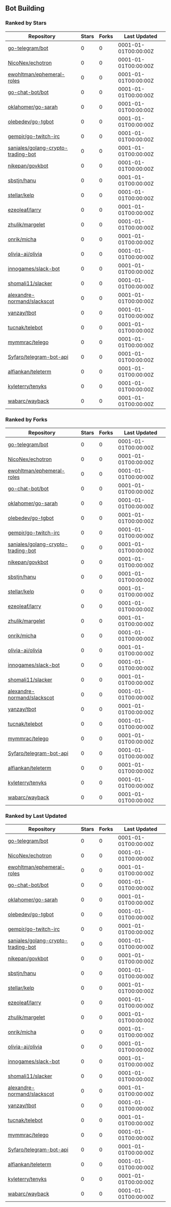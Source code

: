 ## Bot Building

### Ranked by Stars

| Repository | Stars | Forks | Last Updated |
|------------|-------|-------|--------------|
| [go-telegram/bot](https://github.com/go-telegram/bot) | 0 | 0 | 0001-01-01T00:00:00Z |
| [NicoNex/echotron](https://github.com/NicoNex/echotron) | 0 | 0 | 0001-01-01T00:00:00Z |
| [ewohltman/ephemeral-roles](https://github.com/ewohltman/ephemeral-roles) | 0 | 0 | 0001-01-01T00:00:00Z |
| [go-chat-bot/bot](https://github.com/go-chat-bot/bot) | 0 | 0 | 0001-01-01T00:00:00Z |
| [oklahomer/go-sarah](https://github.com/oklahomer/go-sarah) | 0 | 0 | 0001-01-01T00:00:00Z |
| [olebedev/go-tgbot](https://github.com/olebedev/go-tgbot) | 0 | 0 | 0001-01-01T00:00:00Z |
| [gempir/go-twitch-irc](https://github.com/gempir/go-twitch-irc) | 0 | 0 | 0001-01-01T00:00:00Z |
| [saniales/golang-crypto-trading-bot](https://github.com/saniales/golang-crypto-trading-bot) | 0 | 0 | 0001-01-01T00:00:00Z |
| [nikepan/govkbot](https://github.com/nikepan/govkbot) | 0 | 0 | 0001-01-01T00:00:00Z |
| [sbstjn/hanu](https://github.com/sbstjn/hanu) | 0 | 0 | 0001-01-01T00:00:00Z |
| [stellar/kelp](https://github.com/stellar/kelp) | 0 | 0 | 0001-01-01T00:00:00Z |
| [ezeoleaf/larry](https://github.com/ezeoleaf/larry) | 0 | 0 | 0001-01-01T00:00:00Z |
| [zhulik/margelet](https://github.com/zhulik/margelet) | 0 | 0 | 0001-01-01T00:00:00Z |
| [onrik/micha](https://github.com/onrik/micha) | 0 | 0 | 0001-01-01T00:00:00Z |
| [olivia-ai/olivia](https://github.com/olivia-ai/olivia) | 0 | 0 | 0001-01-01T00:00:00Z |
| [innogames/slack-bot](https://github.com/innogames/slack-bot) | 0 | 0 | 0001-01-01T00:00:00Z |
| [shomali11/slacker](https://github.com/shomali11/slacker) | 0 | 0 | 0001-01-01T00:00:00Z |
| [alexandre-normand/slackscot](https://github.com/alexandre-normand/slackscot) | 0 | 0 | 0001-01-01T00:00:00Z |
| [yanzay/tbot](https://github.com/yanzay/tbot) | 0 | 0 | 0001-01-01T00:00:00Z |
| [tucnak/telebot](https://github.com/tucnak/telebot) | 0 | 0 | 0001-01-01T00:00:00Z |
| [mymmrac/telego](https://github.com/mymmrac/telego) | 0 | 0 | 0001-01-01T00:00:00Z |
| [Syfaro/telegram-bot-api](https://github.com/Syfaro/telegram-bot-api) | 0 | 0 | 0001-01-01T00:00:00Z |
| [alfiankan/teleterm](https://github.com/alfiankan/teleterm) | 0 | 0 | 0001-01-01T00:00:00Z |
| [kyleterry/tenyks](https://github.com/kyleterry/tenyks) | 0 | 0 | 0001-01-01T00:00:00Z |
| [wabarc/wayback](https://github.com/wabarc/wayback) | 0 | 0 | 0001-01-01T00:00:00Z |

### Ranked by Forks

| Repository | Stars | Forks | Last Updated |
|------------|-------|-------|--------------|
| [go-telegram/bot](https://github.com/go-telegram/bot) | 0 | 0 | 0001-01-01T00:00:00Z |
| [NicoNex/echotron](https://github.com/NicoNex/echotron) | 0 | 0 | 0001-01-01T00:00:00Z |
| [ewohltman/ephemeral-roles](https://github.com/ewohltman/ephemeral-roles) | 0 | 0 | 0001-01-01T00:00:00Z |
| [go-chat-bot/bot](https://github.com/go-chat-bot/bot) | 0 | 0 | 0001-01-01T00:00:00Z |
| [oklahomer/go-sarah](https://github.com/oklahomer/go-sarah) | 0 | 0 | 0001-01-01T00:00:00Z |
| [olebedev/go-tgbot](https://github.com/olebedev/go-tgbot) | 0 | 0 | 0001-01-01T00:00:00Z |
| [gempir/go-twitch-irc](https://github.com/gempir/go-twitch-irc) | 0 | 0 | 0001-01-01T00:00:00Z |
| [saniales/golang-crypto-trading-bot](https://github.com/saniales/golang-crypto-trading-bot) | 0 | 0 | 0001-01-01T00:00:00Z |
| [nikepan/govkbot](https://github.com/nikepan/govkbot) | 0 | 0 | 0001-01-01T00:00:00Z |
| [sbstjn/hanu](https://github.com/sbstjn/hanu) | 0 | 0 | 0001-01-01T00:00:00Z |
| [stellar/kelp](https://github.com/stellar/kelp) | 0 | 0 | 0001-01-01T00:00:00Z |
| [ezeoleaf/larry](https://github.com/ezeoleaf/larry) | 0 | 0 | 0001-01-01T00:00:00Z |
| [zhulik/margelet](https://github.com/zhulik/margelet) | 0 | 0 | 0001-01-01T00:00:00Z |
| [onrik/micha](https://github.com/onrik/micha) | 0 | 0 | 0001-01-01T00:00:00Z |
| [olivia-ai/olivia](https://github.com/olivia-ai/olivia) | 0 | 0 | 0001-01-01T00:00:00Z |
| [innogames/slack-bot](https://github.com/innogames/slack-bot) | 0 | 0 | 0001-01-01T00:00:00Z |
| [shomali11/slacker](https://github.com/shomali11/slacker) | 0 | 0 | 0001-01-01T00:00:00Z |
| [alexandre-normand/slackscot](https://github.com/alexandre-normand/slackscot) | 0 | 0 | 0001-01-01T00:00:00Z |
| [yanzay/tbot](https://github.com/yanzay/tbot) | 0 | 0 | 0001-01-01T00:00:00Z |
| [tucnak/telebot](https://github.com/tucnak/telebot) | 0 | 0 | 0001-01-01T00:00:00Z |
| [mymmrac/telego](https://github.com/mymmrac/telego) | 0 | 0 | 0001-01-01T00:00:00Z |
| [Syfaro/telegram-bot-api](https://github.com/Syfaro/telegram-bot-api) | 0 | 0 | 0001-01-01T00:00:00Z |
| [alfiankan/teleterm](https://github.com/alfiankan/teleterm) | 0 | 0 | 0001-01-01T00:00:00Z |
| [kyleterry/tenyks](https://github.com/kyleterry/tenyks) | 0 | 0 | 0001-01-01T00:00:00Z |
| [wabarc/wayback](https://github.com/wabarc/wayback) | 0 | 0 | 0001-01-01T00:00:00Z |

### Ranked by Last Updated

| Repository | Stars | Forks | Last Updated |
|------------|-------|-------|--------------|
| [go-telegram/bot](https://github.com/go-telegram/bot) | 0 | 0 | 0001-01-01T00:00:00Z |
| [NicoNex/echotron](https://github.com/NicoNex/echotron) | 0 | 0 | 0001-01-01T00:00:00Z |
| [ewohltman/ephemeral-roles](https://github.com/ewohltman/ephemeral-roles) | 0 | 0 | 0001-01-01T00:00:00Z |
| [go-chat-bot/bot](https://github.com/go-chat-bot/bot) | 0 | 0 | 0001-01-01T00:00:00Z |
| [oklahomer/go-sarah](https://github.com/oklahomer/go-sarah) | 0 | 0 | 0001-01-01T00:00:00Z |
| [olebedev/go-tgbot](https://github.com/olebedev/go-tgbot) | 0 | 0 | 0001-01-01T00:00:00Z |
| [gempir/go-twitch-irc](https://github.com/gempir/go-twitch-irc) | 0 | 0 | 0001-01-01T00:00:00Z |
| [saniales/golang-crypto-trading-bot](https://github.com/saniales/golang-crypto-trading-bot) | 0 | 0 | 0001-01-01T00:00:00Z |
| [nikepan/govkbot](https://github.com/nikepan/govkbot) | 0 | 0 | 0001-01-01T00:00:00Z |
| [sbstjn/hanu](https://github.com/sbstjn/hanu) | 0 | 0 | 0001-01-01T00:00:00Z |
| [stellar/kelp](https://github.com/stellar/kelp) | 0 | 0 | 0001-01-01T00:00:00Z |
| [ezeoleaf/larry](https://github.com/ezeoleaf/larry) | 0 | 0 | 0001-01-01T00:00:00Z |
| [zhulik/margelet](https://github.com/zhulik/margelet) | 0 | 0 | 0001-01-01T00:00:00Z |
| [onrik/micha](https://github.com/onrik/micha) | 0 | 0 | 0001-01-01T00:00:00Z |
| [olivia-ai/olivia](https://github.com/olivia-ai/olivia) | 0 | 0 | 0001-01-01T00:00:00Z |
| [innogames/slack-bot](https://github.com/innogames/slack-bot) | 0 | 0 | 0001-01-01T00:00:00Z |
| [shomali11/slacker](https://github.com/shomali11/slacker) | 0 | 0 | 0001-01-01T00:00:00Z |
| [alexandre-normand/slackscot](https://github.com/alexandre-normand/slackscot) | 0 | 0 | 0001-01-01T00:00:00Z |
| [yanzay/tbot](https://github.com/yanzay/tbot) | 0 | 0 | 0001-01-01T00:00:00Z |
| [tucnak/telebot](https://github.com/tucnak/telebot) | 0 | 0 | 0001-01-01T00:00:00Z |
| [mymmrac/telego](https://github.com/mymmrac/telego) | 0 | 0 | 0001-01-01T00:00:00Z |
| [Syfaro/telegram-bot-api](https://github.com/Syfaro/telegram-bot-api) | 0 | 0 | 0001-01-01T00:00:00Z |
| [alfiankan/teleterm](https://github.com/alfiankan/teleterm) | 0 | 0 | 0001-01-01T00:00:00Z |
| [kyleterry/tenyks](https://github.com/kyleterry/tenyks) | 0 | 0 | 0001-01-01T00:00:00Z |
| [wabarc/wayback](https://github.com/wabarc/wayback) | 0 | 0 | 0001-01-01T00:00:00Z |

